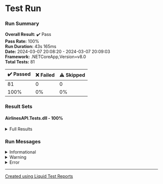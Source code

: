 
# Test Run
### Run Summary

<p>
<strong>Overall Result:</strong> ✔️ Pass <br />
<strong>Pass Rate:</strong> 100% <br />
<strong>Run Duration:</strong> 43s 165ms <br />
<strong>Date:</strong> 2024-03-07 20:08:20 - 2024-03-07 20:09:03 <br />
<strong>Framework:</strong> .NETCoreApp,Version=v8.0 <br />
<strong>Total Tests:</strong> 81 <br />
</p>

<table>
<thead>
<tr>
<th>✔️ Passed</th>
<th>❌ Failed</th>
<th>⚠️ Skipped</th>
</tr>
</thead>
<tbody>
<tr>
<td>81</td>
<td>0</td>
<td>0</td>
</tr>
<tr>
<td>100%</td>
<td>0%</td>
<td>0%</td>
</tr>
</tbody>
</table>

### Result Sets
#### AirlinesAPI.Tests.dll - 100%
<details>
<summary>Full Results</summary>
<table>
<thead>
<tr>
<th>Result</th>
<th>Test</th>
<th>Duration</th>
</tr>
</thead>
<tr>
<td> ✔️ Passed </td>
<td>DeleteAirline (4)</td>
<td>613ms</td>
</tr>
<tr>
<td> ✔️ Passed </td>
<td>DeleteCity (7)</td>
<td>619ms</td>
</tr>
<tr>
<td> ✔️ Passed </td>
<td>DeleteCity (8)</td>
<td>607ms</td>
</tr>
<tr>
<td> ✔️ Passed </td>
<td>DeleteFlight (1)</td>
<td>601ms</td>
</tr>
<tr>
<td> ✔️ Passed </td>
<td>DeleteFlight (2)</td>
<td>605ms</td>
</tr>
<tr>
<td> ✔️ Passed </td>
<td>DeleteFlight (3)</td>
<td>600ms</td>
</tr>
<tr>
<td> ✔️ Passed </td>
<td>FailToDeleteAirline (1)</td>
<td>610ms</td>
</tr>
<tr>
<td> ✔️ Passed </td>
<td>FailToDeleteAirline (2)</td>
<td>557ms</td>
</tr>
<tr>
<td> ✔️ Passed </td>
<td>FailToDeleteAirline (3)</td>
<td>557ms</td>
</tr>
<tr>
<td> ✔️ Passed </td>
<td>FailToDeleteCity (2)</td>
<td>559ms</td>
</tr>
<tr>
<td> ✔️ Passed </td>
<td>FailToDeleteCity (3)</td>
<td>562ms</td>
</tr>
<tr>
<td> ✔️ Passed </td>
<td>FailToDeleteCity (5)</td>
<td>553ms</td>
</tr>
<tr>
<td> ✔️ Passed </td>
<td>DeleteNonExistentItems (/api/airlines/17)</td>
<td>493ms</td>
</tr>
<tr>
<td> ✔️ Passed </td>
<td>DeleteNonExistentItems (/api/cities/17)</td>
<td>490ms</td>
</tr>
<tr>
<td> ✔️ Passed </td>
<td>DeleteNonExistentItems (/api/flights/17)</td>
<td>499ms</td>
</tr>
<tr>
<td> ✔️ Passed </td>
<td>DeleteWrongPath (/api/airline)</td>
<td>487ms</td>
</tr>
<tr>
<td> ✔️ Passed </td>
<td>DeleteWrongPath (/api/city)</td>
<td>498ms</td>
</tr>
<tr>
<td> ✔️ Passed </td>
<td>DeleteWrongPath (/api/flight)</td>
<td>485ms</td>
</tr>
<tr>
<td> ✔️ Passed </td>
<td>GetAllAirlines</td>
<td>510ms</td>
</tr>
<tr>
<td> ✔️ Passed </td>
<td>GetAirlineById (1)</td>
<td>511ms</td>
</tr>
<tr>
<td> ✔️ Passed </td>
<td>GetAirlineById (2)</td>
<td>495ms</td>
</tr>
<tr>
<td> ✔️ Passed </td>
<td>GetAirlineById (3)</td>
<td>508ms</td>
</tr>
<tr>
<td> ✔️ Passed </td>
<td>GetAirlineById (4)</td>
<td>506ms</td>
</tr>
<tr>
<td> ✔️ Passed </td>
<td>GetAllCities</td>
<td>528ms</td>
</tr>
<tr>
<td> ✔️ Passed </td>
<td>GetCityById (2)</td>
<td>494ms</td>
</tr>
<tr>
<td> ✔️ Passed </td>
<td>GetCityById (3)</td>
<td>502ms</td>
</tr>
<tr>
<td> ✔️ Passed </td>
<td>GetCityById (5)</td>
<td>488ms</td>
</tr>
<tr>
<td> ✔️ Passed </td>
<td>GetCityById (7)</td>
<td>502ms</td>
</tr>
<tr>
<td> ✔️ Passed </td>
<td>GetAllFlights</td>
<td>495ms</td>
</tr>
<tr>
<td> ✔️ Passed </td>
<td>GetFlightById (1)</td>
<td>515ms</td>
</tr>
<tr>
<td> ✔️ Passed </td>
<td>GetFlightById (2)</td>
<td>496ms</td>
</tr>
<tr>
<td> ✔️ Passed </td>
<td>GetFlightById (3)</td>
<td>506ms</td>
</tr>
<tr>
<td> ✔️ Passed </td>
<td>GetNonExistentItems (/api/airlines/17)</td>
<td>488ms</td>
</tr>
<tr>
<td> ✔️ Passed </td>
<td>GetNonExistentItems (/api/cities/17)</td>
<td>506ms</td>
</tr>
<tr>
<td> ✔️ Passed </td>
<td>GetNonExistentItems (/api/flights/17)</td>
<td>490ms</td>
</tr>
<tr>
<td> ✔️ Passed </td>
<td>GetNonExistentItems (/api/flights/17/joined)</td>
<td>492ms</td>
</tr>
<tr>
<td> ✔️ Passed </td>
<td>GetWrongPath (/api/airline)</td>
<td>484ms</td>
</tr>
<tr>
<td> ✔️ Passed </td>
<td>GetWrongPath (/api/city)</td>
<td>497ms</td>
</tr>
<tr>
<td> ✔️ Passed </td>
<td>GetWrongPath (/api/flight)</td>
<td>508ms</td>
</tr>
<tr>
<td> ✔️ Passed </td>
<td>PostAirline (11)</td>
<td>577ms</td>
</tr>
<tr>
<td> ✔️ Passed </td>
<td>PostAirline (12)</td>
<td>563ms</td>
</tr>
<tr>
<td> ✔️ Passed </td>
<td>PostAirline (13)</td>
<td>564ms</td>
</tr>
<tr>
<td> ✔️ Passed </td>
<td>PostCity (11)</td>
<td>563ms</td>
</tr>
<tr>
<td> ✔️ Passed </td>
<td>PostCity (12)</td>
<td>568ms</td>
</tr>
<tr>
<td> ✔️ Passed </td>
<td>PostCity (13)</td>
<td>567ms</td>
</tr>
<tr>
<td> ✔️ Passed </td>
<td>PostFlight (1)</td>
<td>569ms</td>
</tr>
<tr>
<td> ✔️ Passed </td>
<td>PostFlight (2)</td>
<td>589ms</td>
</tr>
<tr>
<td> ✔️ Passed </td>
<td>PostFlight (3)</td>
<td>570ms</td>
</tr>
<tr>
<td> ✔️ Passed </td>
<td>PostInvalidFlight (100)</td>
<td>499ms</td>
</tr>
<tr>
<td> ✔️ Passed </td>
<td>PostInvalidFlight (200)</td>
<td>498ms</td>
</tr>
<tr>
<td> ✔️ Passed </td>
<td>PostInvalidFlight (300)</td>
<td>499ms</td>
</tr>
<tr>
<td> ✔️ Passed </td>
<td>PostWrongPath (/airline)</td>
<td>482ms</td>
</tr>
<tr>
<td> ✔️ Passed </td>
<td>PostWrongPath (/city)</td>
<td>504ms</td>
</tr>
<tr>
<td> ✔️ Passed </td>
<td>PostWrongPath (/flight)</td>
<td>490ms</td>
</tr>
<tr>
<td> ✔️ Passed </td>
<td>PutAirline (1)</td>
<td>599ms</td>
</tr>
<tr>
<td> ✔️ Passed </td>
<td>PutAirline (2)</td>
<td>563ms</td>
</tr>
<tr>
<td> ✔️ Passed </td>
<td>PutAirline (3)</td>
<td>555ms</td>
</tr>
<tr>
<td> ✔️ Passed </td>
<td>PutCity (2)</td>
<td>567ms</td>
</tr>
<tr>
<td> ✔️ Passed </td>
<td>PutCity (4)</td>
<td>560ms</td>
</tr>
<tr>
<td> ✔️ Passed </td>
<td>PutCity (6)</td>
<td>574ms</td>
</tr>
<tr>
<td> ✔️ Passed </td>
<td>PutFlight (1)</td>
<td>573ms</td>
</tr>
<tr>
<td> ✔️ Passed </td>
<td>PutFlight (2)</td>
<td>580ms</td>
</tr>
<tr>
<td> ✔️ Passed </td>
<td>PutFlight (3)</td>
<td>591ms</td>
</tr>
<tr>
<td> ✔️ Passed </td>
<td>PutInvalidFlight (1)</td>
<td>493ms</td>
</tr>
<tr>
<td> ✔️ Passed </td>
<td>PutInvalidFlight (2)</td>
<td>494ms</td>
</tr>
<tr>
<td> ✔️ Passed </td>
<td>PutInvalidFlight (3)</td>
<td>496ms</td>
</tr>
<tr>
<td> ✔️ Passed </td>
<td>PutAirlineWithNonExistentId (100)</td>
<td>502ms</td>
</tr>
<tr>
<td> ✔️ Passed </td>
<td>PutAirlineWithNonExistentId (200)</td>
<td>495ms</td>
</tr>
<tr>
<td> ✔️ Passed </td>
<td>PutAirlineWithNonExistentId (300)</td>
<td>497ms</td>
</tr>
<tr>
<td> ✔️ Passed </td>
<td>PutCityWithNonExistentId (100)</td>
<td>501ms</td>
</tr>
<tr>
<td> ✔️ Passed </td>
<td>PutCityWithNonExistentId (200)</td>
<td>502ms</td>
</tr>
<tr>
<td> ✔️ Passed </td>
<td>PutCityWithNonExistentId (300)</td>
<td>504ms</td>
</tr>
<tr>
<td> ✔️ Passed </td>
<td>PutFlightWithNonExistentId (100)</td>
<td>502ms</td>
</tr>
<tr>
<td> ✔️ Passed </td>
<td>PutFlightWithNonExistentId (200)</td>
<td>502ms</td>
</tr>
<tr>
<td> ✔️ Passed </td>
<td>PutFlightWithNonExistentId (300)</td>
<td>495ms</td>
</tr>
<tr>
<td> ✔️ Passed </td>
<td>PutFlightWithNonExistentForeignId (100)</td>
<td>494ms</td>
</tr>
<tr>
<td> ✔️ Passed </td>
<td>PutFlightWithNonExistentForeignId (200)</td>
<td>500ms</td>
</tr>
<tr>
<td> ✔️ Passed </td>
<td>PutFlightWithNonExistentForeignId (300)</td>
<td>493ms</td>
</tr>
<tr>
<td> ✔️ Passed </td>
<td>PutNullItems (/api/airlines/1)</td>
<td>492ms</td>
</tr>
<tr>
<td> ✔️ Passed </td>
<td>PutNullItems (/api/cities/2)</td>
<td>494ms</td>
</tr>
<tr>
<td> ✔️ Passed </td>
<td>PutNullItems (/api/flights/3)</td>
<td>486ms</td>
</tr>
</tbody>
</table>
</details>

### Run Messages
<details>
<summary>Informational</summary>
<pre><code>
</code></pre>
</details>

<details>
<summary>Warning</summary>
<pre><code>
</code></pre>
</details>

<details>
<summary>Error</summary>
<pre><code>
</code></pre>
</details>



----

[Created using Liquid Test Reports](https://github.com/kurtmkurtm/LiquidTestReports)